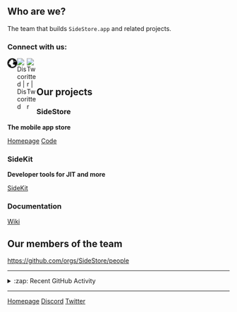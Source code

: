 <!-- 
Docs: How to use GitHub README and actions to auto-generate embedded content.
https://github.com/anuraghazra/github-readme-stats
https://www.youtube.com/watch?v=n6d4KHSKqGk
https://github.com/rahuldkjain/github-profile-readme-generator
 -->

## Who are we?

The team that builds `SideStore.app` and related projects.

### Connect with us:

<!--
[![Website](https://img.shields.io/website?label=sidestore.io&style=for-the-badge&url=https://sidestore.io)](https://sidestore.io)
[![Twitter Follow](https://img.shields.io/twitter/follow/sidestore_io?color=1DA1F2&logo=twitter&style=for-the-badge)](https://twitter.com/intent/follow?original_referer=https%3A%2F%2Fgithub.com%2Fsidestore&screen_name=sidestore)
[![GitHub Followers](https://img.shields.io/github/followers/sidestore?style=for-the-badge)]()
[![GitHub Sponsors](https://img.shields.io/github/sponsors/sidestore?style=for-the-badge
)]() 
-->

[<img align="left" alt="sidestore.io" width="22px" src="https://raw.githubusercontent.com/iconic/open-iconic/master/svg/globe.svg" />][website]
[<img align="left" alt="Discord | Discord" width="22px" src="https://cdn.jsdelivr.net/npm/simple-icons@v3/icons/discord.svg" />][discord]
[<img align="left" alt="Twitter | Twitter" width="22px" src="https://cdn.jsdelivr.net/npm/simple-icons@v3/icons/twitter.svg" />][twitter]

<br />
<br />

## Our projects

### SideStore

__The mobile app store__

[Homepage][website]
[Code][git.sidestore]

### SideKit

__Developer tools for JIT and more__

[SideKit][git.sidekit]

### Documentation

[Wiki][wiki]

## Our members of the team

https://github.com/orgs/SideStore/people

---

<details>
  <summary>:zap: Recent GitHub Activity</summary>

<!--START_SECTION:activity-->
1. 🗣 Commented on [#374](https://github.com/SideStore/SideStore/issues/374) in [SideStore/SideStore](https://github.com/SideStore/SideStore)
2. 🗣 Commented on [#530](https://github.com/SideStore/SideStore/issues/530) in [SideStore/SideStore](https://github.com/SideStore/SideStore)
3. 🗣 Commented on [#479](https://github.com/SideStore/SideStore/issues/479) in [SideStore/SideStore](https://github.com/SideStore/SideStore)
4. ❗️ Closed issue [#479](https://github.com/SideStore/SideStore/issues/479) in [SideStore/SideStore](https://github.com/SideStore/SideStore)
5. 🗣 Commented on [#493](https://github.com/SideStore/SideStore/issues/493) in [SideStore/SideStore](https://github.com/SideStore/SideStore)
6. 🗣 Commented on [#483](https://github.com/SideStore/SideStore/issues/483) in [SideStore/SideStore](https://github.com/SideStore/SideStore)
7. ❗️ Closed issue [#483](https://github.com/SideStore/SideStore/issues/483) in [SideStore/SideStore](https://github.com/SideStore/SideStore)
8. ❗️ Closed issue [#400](https://github.com/SideStore/SideStore/issues/400) in [SideStore/SideStore](https://github.com/SideStore/SideStore)
9. ❗️ Closed issue [#398](https://github.com/SideStore/SideStore/issues/398) in [SideStore/SideStore](https://github.com/SideStore/SideStore)
10. ❗️ Closed issue [#301](https://github.com/SideStore/SideStore/issues/301) in [SideStore/SideStore](https://github.com/SideStore/SideStore)
11. ❗️ Closed issue [#302](https://github.com/SideStore/SideStore/issues/302) in [SideStore/SideStore](https://github.com/SideStore/SideStore)
12. 🗣 Commented on [#500](https://github.com/SideStore/SideStore/issues/500) in [SideStore/SideStore](https://github.com/SideStore/SideStore)
13. ❗️ Closed issue [#500](https://github.com/SideStore/SideStore/issues/500) in [SideStore/SideStore](https://github.com/SideStore/SideStore)
14. 🗣 Commented on [#528](https://github.com/SideStore/SideStore/issues/528) in [SideStore/SideStore](https://github.com/SideStore/SideStore)
15. 🗣 Commented on [#530](https://github.com/SideStore/SideStore/issues/530) in [SideStore/SideStore](https://github.com/SideStore/SideStore)
16. ❗️ Closed issue [#530](https://github.com/SideStore/SideStore/issues/530) in [SideStore/SideStore](https://github.com/SideStore/SideStore)
17. 🗣 Commented on [#529](https://github.com/SideStore/SideStore/issues/529) in [SideStore/SideStore](https://github.com/SideStore/SideStore)
18. 🗣 Commented on [#529](https://github.com/SideStore/SideStore/issues/529) in [SideStore/SideStore](https://github.com/SideStore/SideStore)
19. ❗️ Closed issue [#529](https://github.com/SideStore/SideStore/issues/529) in [SideStore/SideStore](https://github.com/SideStore/SideStore)
20. 🗣 Commented on [#529](https://github.com/SideStore/SideStore/issues/529) in [SideStore/SideStore](https://github.com/SideStore/SideStore)
<!--END_SECTION:activity-->

</details>

---

[Homepage][patreon] [Discord][discord] [Twitter][twitter]

<!--
- [Patreon][patreon]
- [OpenCollective][opencollective]
- [YouTube][youtube]
-->

[website]: https://sidestore.io
[wiki]: https://wiki.sidestore.io
[twitter]: https://twitter.com/sidestore_io
[discord]: https://discord.gg/sidestore-949183273383395328
[youtube]: https://youtube.com/TODO
[patreon]: https://www.patreon.com/SideStore
[opencollective]: https://opencollective.com/TODO
[git.sidestore]: https://github.com/SideStore/SideStore/
[git.sidekit]: https://github.com/SideStore/SideKit


